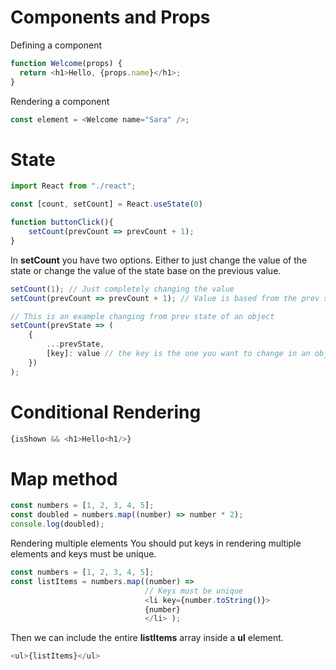# Components and Props
Defining a component
```javascript
function Welcome(props) {
  return <h1>Hello, {props.name}</h1>;
}
```

Rendering a component
```javascript
const element = <Welcome name="Sara" />;
```

# State 
```javascript
import React from "./react";

const [count, setCount] = React.useState(0)

function buttonClick(){
    setCount(prevCount => prevCount + 1);
}
```
In **setCount** you have two options. Either to just change the value of the state or change the value of the state base on the previous value.

```javascript
setCount(1); // Just completely changing the value
setCount(prevCount => prevCount + 1); // Value is based from the prev state

// This is an example changing from prev state of an object
setCount(prevState => (
    {
        ...prevState,
        [key]: value // the key is the one you want to change in an object
    })
);
```


# Conditional Rendering
```javascript
{isShown && <h1>Hello<h1/>}
```


# Map method

```javascript
const numbers = [1, 2, 3, 4, 5];
const doubled = numbers.map((number) => number * 2);
console.log(doubled);
```

Rendering multiple elements
You should put keys in rendering multiple elements and keys must be unique. 
```javascript
const numbers = [1, 2, 3, 4, 5];
const listItems = numbers.map((number) =>  
							  // Keys must be unique
							  <li key={number.toString()}>
							  {number}
							  </li> );
```
Then we can include the entire **listItems** array inside a **ul** element.
``` javascript
<ul>{listItems}</ul>
```


